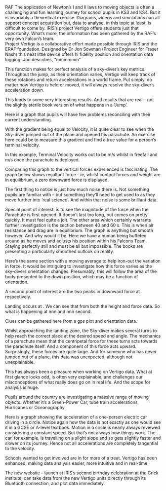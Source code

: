 


RAF
The application of Newton’s I and II laws to moving objects is often a challenging and fun learning journey for school pupils in KS3 and KS4.  But it is invariably a theoretical exercise.  Diagrams, videos and simulations can all support concept acquisition but, data to analyse, in this topic at least, is difficult to come by.
IRIS’s project Vertigo offers students just that opportunity.  What’s more, the information has been gathered by the RAF’s very own Falcon’s team.  
Project Vertigo is a collaborative effort made possible through IRIS and the ERAF foundation.  Designed by Dr Jon Sowman (Project Engineer for Fraser Nash) this neat little device offers hi fidelity position and orientation data logging.
Jon describes, “mmmmmm”

This function makes for perfect analysis of a sky-diver’s key metrics.  Throughout the jump, as their orientation varies, Vertigo will keep track of these rotations and return accelerations in a world frame.  Put simply, no matter how Vertigo is held or moved, it will always resolve the sky-diver’s acceleration down.

This leads to some very interesting results.  And results that are real – not the slightly sterile book version of what happens in a ‘Jump’.

Here is a graph that pupils will have few problems reconciling with their current understanding.


With the gradient being equal to Velocity, it is quite clear to see when the Sky-diver jumped out of the plane and opened his parachute.  An exercise here could be to measure this gradient and find a true value for a person’s terminal velocity.

In this example, Terminal Velocity works out to be m/s whilst in freefall and  m/s once the parachute is deployed.

Comparing this graph to the vertical forces experienced is fascinating.
The graph below shows resultant force – ie, whilst contact forces and weight are in equilibrium, a zero downward force is displayed.


The first thing to notice is just how much noise there is.  Not something pupils are familiar with – but something they’ll need to get used to as they move further into ‘real science’.
And within that noise is some brilliant data.

Special point of interest, is to see the magnitude of the force when the Parachute is first opened.  It doesn’t last too long, but comes on pretty quickly.  It must feel quite a jolt.
The other area which certainly warrants further investigation is the section between 40 and 60 s.  This is when air resistance and drag are in equilibrium.  The graph is anything but smooth however.  And why would it be.  Here we have a human being buffeted around as he moves and adjusts his position within his Falcons Team.  Staying perfectly still and must be all but impossible.  The books are presenting a particularly smoothed outlook on reality.

Here’s the same section with a moving average to help iron-out the variation in force.
It would be intriguing to investigate how this force varies as the sky-divers orientation changes.  Presumably, this will follow the area of the body presented to the down position, which may be a function of orientation.

A second point of interest are the two peaks in downward force at respectively.

Landing occurs at .  We can see that from both the height and force data.  So what is happening at nnn and nnn second.

Clues can be gathered here from a gps plot and orientation data.

Whilst approaching the landing zone, the Sky-diver makes several turns to help reach the correct place at the desired speed and angle.
The mechanics of a parachute mean that the centripetal force for these turns acts towards the parachute itself.  And a component of this force acts upward.  Surprisingly, these forces are quite large.  And for someone who has never jumped out of a plane, this data was unexpected, although not unexplainable.

This has always been a pleasure when working on Vertigo data.  What at first glance looks odd, is often very explainable, and challenges our misconceptions of what really does go on in real life.
And the scope for analysis is huge.

Pupils around the country are investigating a massive range of moving objects.  Whether it’s a Green-Power Car, tube train accelerations, Hurricanes or Oceanography 

Here is a graph showing the acceleration of a one-person electric car driving in a circle.  Notice again how the data is not exactly as one would see it in a GCSE or A-level textbook.  Motion in a circle is nearly always reviewed considering a constant speed.  But that’s not always how things work.  The car, for example, is travelling on a slight slope and so gets slightly faster and slower on its journey.  Hence not all accelerations are completely tangential to the velocity.    
 

Schools wanted to get involved are in for more of a treat.  Vertigo has been enhanced, making data analysis easier, more intuitive and in real-time.

The new website – launch at IRIS’s second birthday celebration at the Crick institute, can take data from the new Vertigo units directly through its Bluetooth connection, and plot data immediately.





  

